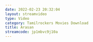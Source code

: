 ```yaml
---
date: 2022-02-23 20:32:04
layout: streamvideo
type: Video
category: Tamilrockers Movies Download
title: Arasan
streamcode: jp1mbvc9j10a
---
```

